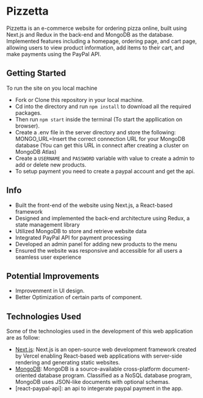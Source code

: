 # Pizzetta

Pizzetta is an e-commerce website for ordering pizza online, built using Next.js and Redux in the back-end and MongoDB as the database. Implemented features including a homepage, ordering page, and cart page, allowing users to view product information, add items to their cart, and make payments using the PayPal API. 

## Getting Started

To run the site on you local machine

-   Fork or Clone this repository in your local machine.
-   Cd into the directory and run `npm install` to download all the required packages.
-   Then run `npm start` inside the terminal (To start the appllication on browser).
-   Create a .env file in the server directory and store the following:
MONGO_URL=Insert the correct connection URL for your MongoDB database (You can get this URL in connect after creating a cluster on MongoDB Atlas)
-   Create a `USERNAME` and `PASSWORD` variable with value to create a admin to add or delete new products.
-   To setup payment you need to create a paypal account and get the api.

## Info

-   Built the front-end of the website using Next.js, a React-based framework
-   Designed and implemented the back-end architecture using Redux, a state management library
-   Utilized MongoDB to store and retrieve website data
-   Integrated PayPal API for payment processing
-   Developed an admin panel for adding new products to the menu
-   Ensured the website was responsive and accessible for all users a seamless user experience

## Potential Improvements

-   Improvenment in UI design.
-   Better Optimization of certain parts of component.

## Technologies Used

Some of the technologies used in the development of this web application are as follow:

-   [Next.js](https://nextjs.org/): Next.js is an open-source web development framework created by Vercel enabling React-based web applications with server-side rendering and generating static websites.
-   [MongoDB](https://www.mongodb.com/): MongoDB is a source-available cross-platform document-oriented database program. Classified as a NoSQL database program, MongoDB uses JSON-like documents with optional schemas.
-   [react-paypal-api]: an api to integerate paypal payment in the app.

